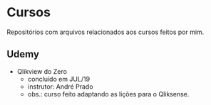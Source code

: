 # Cursos
Repositórios com arquivos relacionados aos cursos feitos por mim.

## Udemy
- Qlikview do Zero
  - concluído em JUL/19
  - instrutor: André Prado
  - obs.: curso feito adaptando as lições para o Qliksense.

